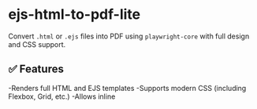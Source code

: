 # ejs-html-to-pdf-lite

Convert `.html` or `.ejs` files into PDF using `playwright-core` with full design and CSS support.

## ✅ Features

-Renders full HTML and EJS templates
-Supports modern CSS (including Flexbox, Grid, etc.)
-Allows inline <style> tags and embedded CSS within the file
-Supports images via base64 encoding (no external image links required)
-Lightweight alternative to Puppeteer
-Outputs fully styled PDFs
-Supports multiple paper size options (e.g., A4, Letter, etc.)

## 📦 Install

```bash
npm install ejs-html-to-pdf-lite
npx playwright install chromium
```

## 📄 Usage

```js
const { generatePdf } = require('ejs-html-to-pdf-lite');

// Basic usage with default A4 size
await generatePdf({
  inputPath: './templates/example.ejs',
  outputPath: './output.pdf',
  data: { 
    name: 'John Doe',
    items: [
      { name: 'Product 1', quantity: 2, price: 10.99 },
      { name: 'Product 2', quantity: 1, price: 24.99 }
    ]
  },
  type: 'ejs' // or 'html'
});

// With custom paper size
await generatePdf({
  inputPath: './templates/example.ejs',
  outputPath: './output-letter.pdf',
  data: { 
    name: 'John Doe',
    items: [
      { name: 'Product 1', quantity: 2, price: 10.99 },
      { name: 'Product 2', quantity: 1, price: 24.99 }
    ]
  },
  type: 'ejs',
  paperSize: 'Letter' // Use standard paper size
});

// With custom dimensions
await generatePdf({
  inputPath: './templates/example.ejs',
  outputPath: './output-custom.pdf',
  data: { 
    name: 'John Doe',
    items: [
      { name: 'Product 1', quantity: 2, price: 10.99 },
      { name: 'Product 2', quantity: 1, price: 24.99 }
    ]
  },
  type: 'ejs',
  paperSize: { width: '8.5in', height: '11in' } // Custom dimensions
});
```

## 📏 Supported Paper Sizes

- Standard sizes: `A0`, `A1`, `A2`, `A3`, `A4` (default), `A5`, `A6`, `Letter`, `Legal`, `Tabloid`, `Ledger`
- Custom dimensions: provide an object with `width` and `height` properties (e.g., `{ width: '8.5in', height: '11in' }`)

## 🛠 Requirements

- Node.js 14+
- Chromium (install with `npx playwright install chromium`)
